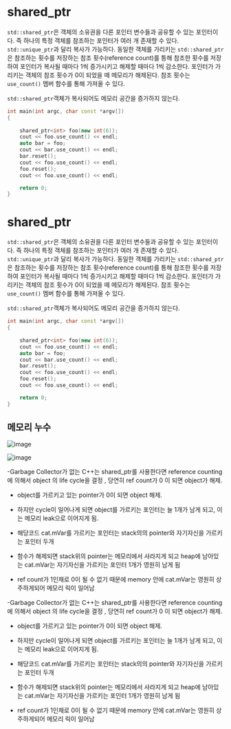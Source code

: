 
# shared_ptr

```std::shared_ptr```은 객체의 소유권을 다른 포인터 변수들과 공유할 수 있는 포인터이다. 즉 하나의 특정 객체를 참조하는 포인터가 여러 개 
존재할 수 있다. ```std::unique_ptr```과 달리 복사가 가능하다. 동일한 객체를 가리키는 ```std::shared_ptr```은 참조하는 횟수를 저장하는 참조 횟수(reference count)를 틍해 참조한 횟수를 저장하여 포인터가 복사될 때마다 1씩 증가시키고 해제할 때마다 1씩 감소한다. 포인터가 가리키는 객체의 참조 횟수가 0이 되었을 떼 메모리가 해제된다. 참조 횟수는 ```use_count()``` 멤버 함수를 통해 가져올 수 있다. 

```std::shared_ptr```객체가 복사되어도 메모리 공간을 증가하지 않는다. 

```C++
int main(int argc, char const *argv[])
{
	
	shared_ptr<int> foo(new int(6));
	cout << foo.use_count() << endl;
	auto bar = foo;
	cout << bar.use_count() << endl;
	bar.reset();
	cout << foo.use_count() << endl;
	foo.reset();
	cout << foo.use_count() << endl;

	return 0;
}
```


# shared_ptr

```std::shared_ptr```은 객체의 소유권을 다른 포인터 변수들과 공유할 수 있는 포인터이다. 즉 하나의 특정 객체를 참조하는 포인터가 여러 개 
존재할 수 있다. ```std::unique_ptr```과 달리 복사가 가능하다. 동일한 객체를 가리키는 ```std::shared_ptr```은 참조하는 횟수를 저장하는 참조 횟수(reference count)를 틍해 참조한 횟수를 저장하여 포인터가 복사될 때마다 1씩 증가시키고 해제할 때마다 1씩 감소한다. 포인터가 가리키는 객체의 참조 횟수가 0이 되었을 떼 메모리가 해제된다. 참조 횟수는 ```use_count()``` 멤버 함수를 통해 가져올 수 있다. 

```std::shared_ptr```객체가 복사되어도 메모리 공간을 증가하지 않는다. 

```C++
int main(int argc, char const *argv[])
{
	
	shared_ptr<int> foo(new int(6));
	cout << foo.use_count() << endl;
	auto bar = foo;
	cout << bar.use_count() << endl;
	bar.reset();
	cout << foo.use_count() << endl;
	foo.reset();
	cout << foo.use_count() << endl;

	return 0;
}
```

## 메모리 누수 

![image](https://user-images.githubusercontent.com/54939319/189467680-901278f2-2591-44d0-aa9e-f488d09a663f.png)

![image](https://user-images.githubusercontent.com/54939319/189467665-3f21a670-4ec1-4cca-bd48-0ff105927f0d.png)


-Garbage Collector가 없는 C++는 shared_ptr를 사용한다면 reference counting에 의해서 object 의 life cycle을 결정 , 당연히 ref count가 0 이 되면 object가 해제.

- object를 가르키고 있는 pointer가 0이 되면 object 해제.

- 하지만 cycle이 일어나게 되면 object를 가르키는 포인터는 늘 1개가 남게 되고, 이는 메모리 leak으로 이어지게 됨. 

- 해당코드 cat.mVar를 가르키는 포인터는 stack의의 pointer와 자기자신을 가르키는 포인터 두개

- 함수가 해제되면 stack위의 pointer는 메모리에서 사라지게 되고 heap에 남아있는 cat.mVar는 자기자신을 가르키는 포인터 1개가 영원히 남게 됨

- ref count가 1인채로 0이 될 수 없기 때문에 memory 안에 cat.mVar는 영원히 상주하게되어 메모리 릭이 일어남


-Garbage Collector가 없는 C++는 shared_ptr를 사용한다면 reference counting에 의해서 object 의 life cycle을 결정 , 당연히 ref count가 0 이 되면 object가 해제.

- object를 가르키고 있는 pointer가 0이 되면 object 해제.

- 하지만 cycle이 일어나게 되면 object를 가르키는 포인터는 늘 1개가 남게 되고, 이는 메모리 leak으로 이어지게 됨. 

- 해당코드 cat.mVar를 가르키는 포인터는 stack의의 pointer와 자기자신을 가르키는 포인터 두개

- 함수가 해제되면 stack위의 pointer는 메모리에서 사라지게 되고 heap에 남아있는 cat.mVar는 자기자신을 가르키는 포인터 1개가 영원히 남게 됨

- ref count가 1인채로 0이 될 수 없기 때문에 memory 안에 cat.mVar는 영원히 상주하게되어 메모리 릭이 일어남
